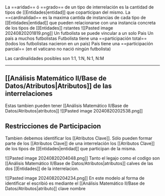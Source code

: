 La ==aridad== ó ==grado== de un tipo de interrelación es la cantidad de tipos de [[Entidades|entidad]] que coparticipan del mismo.
La ==cardinalidad== es la maxima cantida de instancias de cada tipo de [[Entidades|entidad]] que pueden relacionarse con una instancia concreta de los tipos de [[Entidades]] rstantes
![[Pasted image 20240820201819.png]]
Un futbolista se puede vincular a un solo Pais
Un país a muchos futbolistas
Futbolista tiene una ==participación total== (todos los futbolistas nacieron en un país)
País tiene una ==participación parcial== (en el vaticano no nació ningún futbolista)

Las cardinalidades posibles son 1:1, 1:N, N:1, N:M

--- 

## [[Análisis Matemático II/Base de Datos/Atributos|Atributos]] de las interrelaciones 
Estas tambien pueden tener [[Análisis Matemático II/Base de Datos/Atributos|atributos]] 
![[Pasted image 20240820202538.png]]

## Restricciones de Participacion 
Tambien debemos identificar los [[Atributos Clave]]. Sólo pueden formar parte de los [[Atributos Clave]] de una interrelación los [[Atributos Clave]] de los tipos de [[Entidades|entidad]] que participan de la misma.

![[Pasted image 20240820204048.png]]
Tanto el legajo como el codigo son [[Análisis Matemático II/Base de Datos/Atributos|atributos]] calves de las dos [[Entidades]] de la interrelacion. 

![[Pasted image 20240820204234.png]]
En este modelo al forma de identificar el escribió es mediante el [[Análisis Matemático II/Base de Datos/Atributos|atributo]] clave nombre